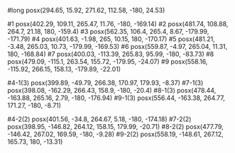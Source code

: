 #long
posx(294.65, 15.92, 271.62, 112.58, -180, 24.53)


#1
posx(402.29, 109.11, 265.47, 11.76, -180, -169.14)
#2
posx(481.74, 108.88, 264.7, 21.18, 180, -159.4)
#3
posx(562.35, 106.4, 265.4, 8.67, -179.99, -171.79)
#4
posx(401.63, -1.98, 265, 10.15, 180, -170.17)
#5
posx(481.21, -3.48, 265.03, 10.73, -179.99, -169.53)
#6
posx(559.87, -4.97, 265.04, 11.31, 180, -168.84)
#7
posx(400.03, -113.39, 265.83, 95.99, -180, -83.73)
#8
posx(479.09, -115.1, 263.54, 155.72, -179.95, -24.07)
#9
posx(558.16, -115.92, 266.15, 158.13, -179.89, -22.01)

#4-1(3)
posx(399.89, -49.79, 266.38, 170.97, 179.93, -8.37)
#7-1(3)
posx(398.08, -162.29, 266.43, 158.9, -180, -20.4)
#8-1(3)
posx(478.44, -163.88, 265.16, 2.79, -180, -176.94)
#9-1(3)
posx(556.44, -163.38, 264.77, 171.27, -180, -8.71)

#4-2(2)
posx(401.56, -34.8, 264.67, 5.18, -180, -174.18)
#7-2(2)
posx(398.95, -146.82, 264.12, 158.15, 179.99, -20.71)
#8-2(2)
posx(477.79, -146.42, 267.02, 169.59, -180, -9.28)
#9-2(2)
posx(558.19, -148.61, 267.12, 165.73, 180, -13.31)
